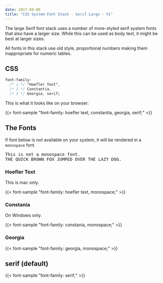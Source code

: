 ```yaml
---
date: 2017-04-09
title: "CSS System Font Stack - Serif Large - V1"
---
```


The large Serif font stack uses a number of more-styled serif system fonts that also have a larger size. While this can be used as body text, it might be best at larger sizes.

All fonts in this stack use old style, proportional numbers making them
inappropriate for numeric tables.

## CSS

```css
font-family:
  /* 1 */ "Hoefler Text",
  /* 2 */ Constantia,
  /* 3 */ Georgia, serif;
```
This is what it looks like on your browser:

{{< font-sample "font-family: hoefler text, constantia, georgia, serif;" >}}

## The Fonts

If font below is not available on your system, it will be rendered in a
`monospace` font.

<p class="sample" style="font-family: monospace;">
This is not a monospace font.<br>
THE QUICK BROWN FOX JUMPED OVER THE LAZY DOG.
</p>

### Hoefler Text

This is mac only.

{{< font-sample "font-family: hoefler text, monospace;" >}}

### Constania

On Windows only.

{{< font-sample "font-family: constania, monospace;" >}}

### Georgia

{{< font-sample "font-family: georgia, monospace;" >}}

## serif (default)

{{< font-sample "font-family: serif;" >}}
